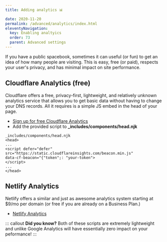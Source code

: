 ```yaml
---
title: Adding analytics 📊️ 

date: 2020-11-20
permalink: /advanced/analytics/index.html
eleventyNavigation:
  key: Enabling analtyics 
  order: 73 
  parent: Advanced settings
---
```

If you have a public spacebook, sometimes it can useful (or fun) to get an idea of how many people are visiting. This is easy, free (or paid), respects your user's privacy, and has minimal impact on site performance. 

## Cloudflare Analytics (free)

Cloudflare offers a free, privacy-first, lightweight, and relatively unknown analytics service that allows you to get basic data without having to change your DNS records. All it requires is a simple JS embed in the head of your page. 

* [Sign up for free Cloudflare Analytics](https://www.cloudflare.com/web-analytics/)
* Add the provided script to **_includes/components/head.njk**

```
_includes/components/head.njk
<head>
...
<script defer="defer" src="https://static.cloudflareinsights.com/beacon.min.js" 
data-cf-beacon="{"token";: "your-token">
</script>
...
</head>

```

## Netlify Analytics 

Netlify offers a similar and just as awesome analytics system starting at $9/mo per domain (or free if you are already on a Business Plan.)

* [Netlify Analytics](https://www.netlify.com/products/analytics/)


::: callout 
**Did you know?** Both of these scripts are extremely lightweight and unlike Google Analytics will have essentially zero impact on your peformance!
:::

